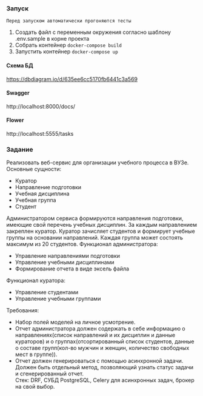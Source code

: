 ### Запуск

`Перед запуском автоматически прогоняются тесты`

1. Создать файл с переменным окружения согласно шаблону .env.sample в корне проекта
2. Собрать контейнер `docker-compose build`
3. Запустить контейнер `docker-compose up`

#### Схема БД
https://dbdiagram.io/d/635ee6cc5170fb6441c3a569

#### Swagger
http://localhost:8000/docs/

#### Flower
http://localhost:5555/tasks

### Задание
Реализовать веб-сервис для организации учебного процесса в ВУЗе.  
Основные сущности:
- Куратор
- Направление подготовки
- Учебная дисциплина
- Учебная группа
- Студент

Администратором сервиса формируются направления подготовки, имеющие
свой перечень учебных дисциплин. За каждым направлением закреплен куратор.
Куратор зачисляет студентов и формирует учебные группы на основании
направлений. Каждая группа может состоять максимум из 20 студентов.
Функционал администратора:
- Управление направлениями подготовки
- Управление учебными дисциплинами
- Формирование отчета в виде эксель файла

Функционал куратора:

- Управление студентами
- Управление учебными группами

Требования:
- Набор полей моделей на личное усмотрение.
- Отчет администратора должен содержать в себе информацию о
направлениях(список направлений и их дисциплин и данные кураторов) и о
группах(отсортированный список студентов, данные о составе групп(кол-во
мужчин и женщин, количество свободных мест в группе)).
- Отчет должен генерироваться с помощью асинхронной задачи. Должен быть
отдельный метод, позволяющий узнать статус задачи и сгенерированный
отчет.  
Стек: DRF, СУБД PostgreSQL, Celery для асинхронных задач, брокер на свой
выбор.